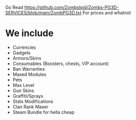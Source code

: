 Go Read https://github.com/Zombsloid/Zombs-PG3D-SERVICES/blob/main/ZombPG3D.txt For prices and whatnot

# We include
- Currencies
- Gadgets
- Armors/Skins
- Consumables (Boosters, chests, VIP account)
- Ban Warranties
- Maxed Modules
- Pets
- Max Level
- Gun Skins
- Graffiti/Sprays
- Stats Modifications
- Clan Rank Maxer
- Steam Bundle for hella cheap

